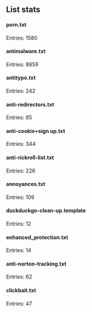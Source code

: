 ## List stats
#### porn.txt
Entries: 1580 <br> 
#### antimalware.txt
Entries: 8859 <br> 
#### antitypo.txt
Entries: 242 <br> 
#### anti-redirectors.txt
Entries: 85 <br> 
#### anti-cookie+sign up.txt
Entries: 344 <br> 
#### anti-rickroll-list.txt
Entries: 226 <br> 
#### annoyances.txt
Entries: 109 <br> 
#### duckduckgo-clean-up.template
Entries: 12 <br> 
#### enhanced_protection.txt
Entries: 14 <br> 
#### anti-norton-tracking.txt
Entries: 62 <br> 
#### clickbait.txt
Entries: 47 <br> 

